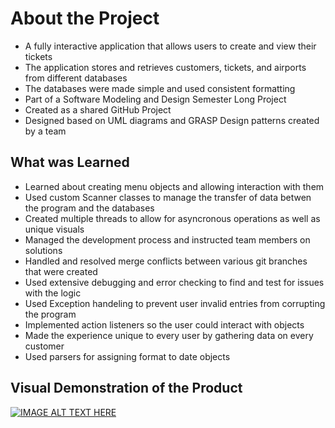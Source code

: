 # About the Project
- A fully interactive application that allows users to create and view their tickets
- The application stores and retrieves customers, tickets, and airports from different databases
- The databases were made simple and used consistent formatting
- Part of a Software Modeling and Design Semester Long Project
- Created as a shared GitHub Project
- Designed based on UML diagrams and GRASP Design patterns created by a team

## What was Learned
- Learned about creating menu objects and allowing interaction with them
- Used custom Scanner classes to manage the transfer of data betwen the program and the databases
- Created multiple threads to allow for asyncronous operations as well as unique visuals
- Managed the development process and instructed team members on solutions
- Handled and resolved merge conflicts between various git branches that were created
- Used extensive debugging and error checking to find and test for issues with the logic
- Used Exception handeling to prevent user invalid entries from corrupting the program
- Implemented action listeners so the user could interact with objects
- Made the experience unique to every user by gathering data on every customer
- Used parsers for assigning format to date objects


## Visual Demonstration of the Product
[![IMAGE ALT TEXT HERE](https://img.youtube.com/vi/WH5MuTjPKhk/0.jpg)](https://www.youtube.com/watch?v=WH5MuTjPKhk)

